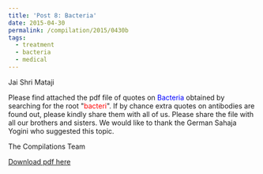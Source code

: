 ```yaml
---
title: 'Post 8: Bacteria'
date: 2015-04-30
permalink: /compilation/2015/0430b
tags:
  - treatment
  - bacteria
  - medical
---
```

Jai Shri Mataji

Please find attached the pdf file of quotes on <font color="blue">Bacteria</font> obtained by searching for the root "<font color="red">bacteri</font>". If by chance extra quotes on antibodies are found out, please kindly share them with all of us. Please share the file with all our brothers and sisters. We would like to thank the German Sahaja Yogini who suggested this topic. 

The Compilations Team

[Download pdf here](http://seven-teams.github.io/files/Bacteria.pdf)
